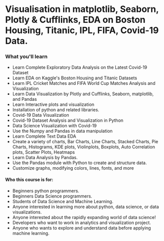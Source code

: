 # Visualisation in matplotlib, Seaborn, Plotly & Cufflinks, EDA on Boston Housing, Titanic, IPL, FIFA, Covid-19 Data.

### What you'll learn
* Learn Complete Exploratory Data Analysis on the Latest Covid-19 Dataset
* Learn EDA on Kaggle's Boston Housing and Titanic Datasets
* Learn IPL Cricket Matches and FIFA World Cup Matches Analysis and Visualization
* Learn Data Visualization by Plotly and Cufflinks, Seaborn, matplotlib, and Pandas
* Learn Interactive plots and visualization
* Installation of python and related libraries.
* Covid-19 Data Visualization
* Covid-19 Dataset Analysis and Visualization in Python
* Data Science Visualization with Covid-19
* Use the Numpy and Pandas in data manipulation
* Learn Complete Text Data EDA
* Create a variety of charts, Bar Charts, Line Charts, Stacked Charts, Pie Charts, Histograms, KDE plots, Violinplots, Boxplots, Auto Correlation plots, Scatter Plots, Heatmaps
* Learn Data Analysis by Pandas.
* Use the Pandas module with Python to create and structure data.
* Customize graphs, modifying colors, lines, fonts, and more

#### Who this course is for:
* Beginners python programmers.
* Beginners Data Science programmers.
* Students of Data Science and Machine Learning.
* Anyone interested in learning more about python, data science, or data visualizations.
* Anyone interested about the rapidly expanding world of data science!
* Developers who want to work in analytics and visualization project.
* Anyone who wants to explore and understand data before applying machine learning.
